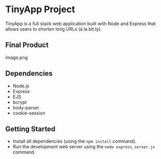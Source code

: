 # TinyApp Project

TinyApp is a full stack web application built with Node and Express that allows users to shorten long URLs (à la bit.ly).

## Final Product

image.png


## Dependencies

- Node.js
- Express
- EJS
- bcrypt
- body-parser
- cookie-session


## Getting Started

- Install all dependencies (using the `npm install` command).
- Run the development web server using the `node express_server.js` command.